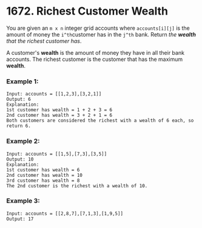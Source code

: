 # 1672. Richest Customer Wealth
You are given an `m x n` integer grid accounts where `accounts[i][j]` is the amount of money the `i​​​​​​​​​​​^th`​​​​ customer has in the `j​​​​​​​​​​​^th`​​​​ bank. Return *the **wealth** that the richest customer has*.

A customer's **wealth** is the amount of money they have in all their bank accounts. The richest customer is the customer that has the maximum **wealth**.

### Example 1:
```
Input: accounts = [[1,2,3],[3,2,1]]
Output: 6
Explanation:
1st customer has wealth = 1 + 2 + 3 = 6
2nd customer has wealth = 3 + 2 + 1 = 6
Both customers are considered the richest with a wealth of 6 each, so return 6.
```

### Example 2:
```
Input: accounts = [[1,5],[7,3],[3,5]]
Output: 10
Explanation: 
1st customer has wealth = 6
2nd customer has wealth = 10 
3rd customer has wealth = 8
The 2nd customer is the richest with a wealth of 10.
```

### Example 3:
```
Input: accounts = [[2,8,7],[7,1,3],[1,9,5]]
Output: 17
```